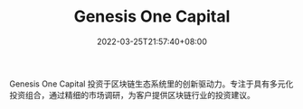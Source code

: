 ﻿---
weight: 
title: "Genesis One Capital"
description: "Genesis One Capital 投资于区块链生态系统里的创新驱动力"
date: 2022-03-25T21:57:40+08:00
lastmod: 2022-03-25T16:45:40+08:00
draft: false
authors: ["Metabd"]
featuredImage: "genesis-one-capital.jpg"
link: ""
tags: ["投资机构","Genesis One Capital"]
categories: ["navigation"]
navigation: ["投资机构"]
lightgallery: true
toc: true
pinned: false
recommend: false
recommend1: false
---
Genesis One Capital 投资于区块链生态系统里的创新驱动力。专注于具有多元化投资组合，通过精细的市场调研，为客户提供区块链行业的投资建议。
